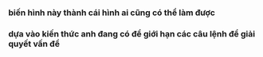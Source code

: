 ### biến hình này thành cái hình ai cũng có thể làm được

<!-- lắp đầy tất cả bằng hình sao để ai cũng có thể hiểu và làm được -->

### dựa vào kiến thức anh đang có để giới hạn các câu lệnh để giải quyết vấn đề
